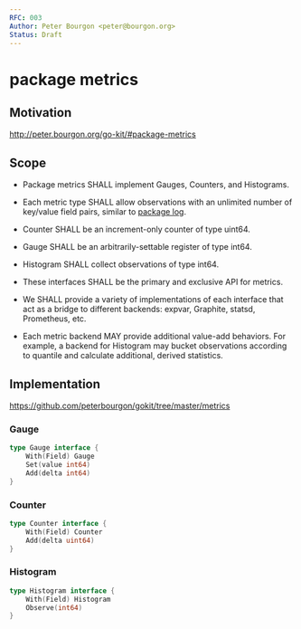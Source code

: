 ```yaml
---
RFC: 003
Author: Peter Bourgon <peter@bourgon.org>
Status: Draft
---
```


# package metrics

## Motivation

http://peter.bourgon.org/go-kit/#package-metrics

## Scope

- Package metrics SHALL implement Gauges, Counters, and Histograms.

- Each metric type SHALL allow observations with an unlimited number of key/value field pairs,
  similar to [package log](https://github.com/peterbourgon/gokit/blob/master/rfc/rfc004-package-log.md).

- Counter SHALL be an increment-only counter of type uint64.

- Gauge SHALL be an arbitrarily-settable register of type int64.

- Histogram SHALL collect observations of type int64.

- These interfaces SHALL be the primary and exclusive API for metrics.

- We SHALL provide a variety of implementations of each interface that act as a
  bridge to different backends: expvar, Graphite, statsd, Prometheus, etc.

- Each metric backend MAY provide additional value-add behaviors. For example,
  a backend for Histogram may bucket observations according to quantile and
  calculate additional, derived statistics.


## Implementation

https://github.com/peterbourgon/gokit/tree/master/metrics

### Gauge

```go
type Gauge interface {
	With(Field) Gauge
	Set(value int64)
	Add(delta int64)
}
```

### Counter

```go
type Counter interface {
	With(Field) Counter
	Add(delta uint64)
}
```

### Histogram

```go
type Histogram interface {
	With(Field) Histogram
	Observe(int64)
}
```
